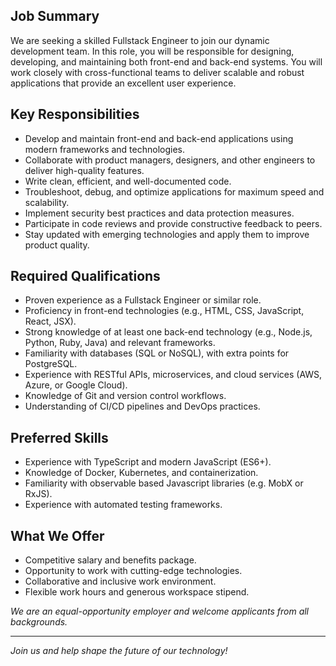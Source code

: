 ## Job Summary
We are seeking a skilled Fullstack Engineer to join our dynamic development team. In this role, you will be responsible for designing, developing, and maintaining both front-end and back-end systems. You will work closely with cross-functional teams to deliver scalable and robust applications that provide an excellent user experience.

## Key Responsibilities
- Develop and maintain front-end and back-end applications using modern frameworks and technologies.
- Collaborate with product managers, designers, and other engineers to deliver high-quality features.
- Write clean, efficient, and well-documented code.
- Troubleshoot, debug, and optimize applications for maximum speed and scalability.
- Implement security best practices and data protection measures.
- Participate in code reviews and provide constructive feedback to peers.
- Stay updated with emerging technologies and apply them to improve product quality.

## Required Qualifications
- Proven experience as a Fullstack Engineer or similar role.
- Proficiency in front-end technologies (e.g., HTML, CSS, JavaScript, React, JSX).
- Strong knowledge of at least one back-end technology (e.g., Node.js, Python, Ruby, Java) and relevant frameworks.
- Familiarity with databases (SQL or NoSQL), with extra points for PostgreSQL.
- Experience with RESTful APIs, microservices, and cloud services (AWS, Azure, or Google Cloud).
- Knowledge of Git and version control workflows.
- Understanding of CI/CD pipelines and DevOps practices.

## Preferred Skills
- Experience with TypeScript and modern JavaScript (ES6+).
- Knowledge of Docker, Kubernetes, and containerization.
- Familiarity with observable based Javascript libraries (e.g. MobX or RxJS).
- Experience with automated testing frameworks.

## What We Offer
- Competitive salary and benefits package.
- Opportunity to work with cutting-edge technologies.
- Collaborative and inclusive work environment.
- Flexible work hours and generous workspace stipend.

*We are an equal-opportunity employer and welcome applicants from all backgrounds.*

---

*Join us and help shape the future of our technology!*